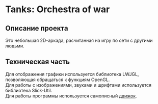 # Tanks: Orchestra of war
## Описание проекта
Это небольшая 2D-аркада, расчитанная на игру по сети с другими людьми.

## Техническая часть
Для отображения графики используется библиотека LWJGL, позволяющая обращаться к функциям OpenGL.  
Для работы с изображениями, звуками и шрифтами используется библиотека Slick-Util.  
Для работы программы используется самописный [движок](https://github.com/KeyJ148/Engine).
